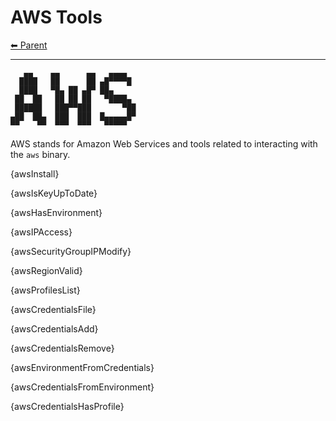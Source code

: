 # AWS Tools

<!-- TEMPLATE header 2 -->
[⬅ Parent ](../index.md)
<hr />

       ▄▄    ▄▄      ▄▄   ▄▄▄▄
      ████   ██      ██ ▄█▀▀▀▀█
      ████   ▀█▄ ██ ▄█▀ ██▄
     ██  ██   ██ ██ ██   ▀████▄
     ██████   ███▀▀███       ▀██
    ▄██  ██▄  ███  ███  █▄▄▄▄▄█▀
    ▀▀    ▀▀  ▀▀▀  ▀▀▀   ▀▀▀▀▀

AWS stands for Amazon Web Services and tools related to interacting with the `aws` binary.

{awsInstall}

{awsIsKeyUpToDate}

{awsHasEnvironment}

{awsIPAccess}

{awsSecurityGroupIPModify}

{awsRegionValid}

{awsProfilesList}

{awsCredentialsFile}

{awsCredentialsAdd}

{awsCredentialsRemove}

{awsEnvironmentFromCredentials}

{awsCredentialsFromEnvironment}

{awsCredentialsHasProfile}
